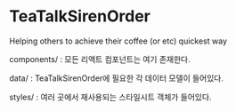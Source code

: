# TeaTalkSirenOrder
Helping others to achieve their coffee (or etc) quickest way

components/
  : 모든 리액트 컴포넌트는 여기 존재한다.

data/
  : TeaTalkSirenOrder에 필요한 각 데이터 모델이 들어있다.

styles/
  : 여러 곳에서 재사용되는 스타일시트 객체가 들어있다.
